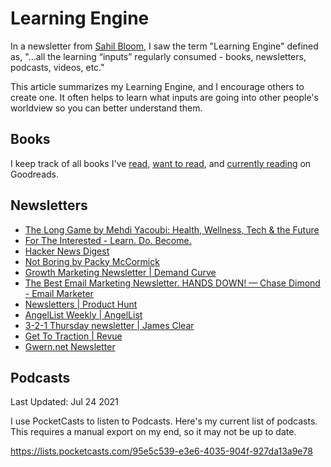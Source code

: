 # Learning Engine

In a newsletter from [Sahil Bloom](https://sahilbloom.substack.com/people/12887102-sahil-bloom), I saw the term "Learning Engine" defined as, "...all the learning “inputs” regularly consumed - books, newsletters, podcasts, videos, etc."

This article summarizes my Learning Engine, and I encourage others to create one. It often helps to learn what inputs are going into other people's worldview so you can better understand them. 

## Books

I keep track of all books I've [read](https://www.goodreads.com/review/list/48435204-amir-sharif?ref=nav_mybooks&shelf=read), [want to read](https://www.goodreads.com/review/list/48435204-amir-sharif?ref=nav_mybooks&shelf=to-read), and [currently reading](https://www.goodreads.com/review/list/48435204-amir-sharif?ref=nav_mybooks&shelf=currently-reading) on Goodreads. 

## Newsletters

- [The Long Game by Mehdi Yacoubi: Health, Wellness, Tech & the Future](https://thelonggame.xyz/)
- [For The Interested - Learn. Do. Become.](https://fortheinterested.com/)
- [Hacker News Digest](https://hndigest.com/)
- [Not Boring by Packy McCormick](https://www.notboring.co/)
- [Growth Marketing Newsletter | Demand Curve](https://www.demandcurve.com/newsletter#n37f05919phxpfne613dt)
- [The Best Email Marketing Newsletter. HANDS DOWN! — Chase Dimond - Email Marketer](https://chasedimond.com/chase-email-newsletter)
- [Newsletters | Product Hunt](https://www.producthunt.com/newsletter)
- [AngelList Weekly | AngelList](https://angel.co/newsletters)
- [3-2-1 Thursday newsletter | James Clear](https://jamesclear.com/3-2-1)
- [Get To Traction | Revue](https://www.getrevue.co/profile/GetToTraction)
- [Gwern.net Newsletter](https://gwern.substack.com/)

## Podcasts

Last Updated: Jul 24 2021

I use PocketCasts to listen to Podcasts. Here's my current list of podcasts. This requires a manual export on my end, so it may not be up to date.

https://lists.pocketcasts.com/95e5c539-e3e6-4035-904f-927da13a9e78